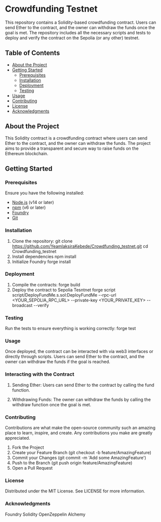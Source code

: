 # Crowdfunding Testnet

This repository contains a Solidity-based crowdfunding contract. Users can send Ether to the contract, and the owner can withdraw the funds once the goal is met. The repository includes all the necessary scripts and tests to deploy and verify the contract on the Sepolia (or any other) testnet.

## Table of Contents

- [About the Project](#about-the-project)
- [Getting Started](#getting-started)
  - [Prerequisites](#prerequisites)
  - [Installation](#installation)
  - [Deployment](#deployment)
  - [Testing](#testing)
- [Usage](#usage)
- [Contributing](#contributing)
- [License](#license)
- [Acknowledgments](#acknowledgments)

## About the Project

This Solidity contract is a crowdfunding contract where users can send Ether to the contract, and the owner can withdraw the funds. The project aims to provide a transparent and secure way to raise funds on the Ethereum blockchain.

## Getting Started

### Prerequisites

Ensure you have the following installed:

- [Node.js](https://nodejs.org/) (v14 or later)
- [npm](https://www.npmjs.com/) (v6 or later)
- [Foundry](https://getfoundry.sh/)
- [Git](https://git-scm.com/)

### Installation

1. Clone the repository:
   git clone https://github.com/YeamlaksiraKebede/Crowdfunding_testnet.git
   cd Crowdfunding_testnet
2. Install dependencies
   npm install
3. Initialize Foundry
   forge install
   
### Deployment
1. Compile the contracts:
  forge build
2. Deploy the contract to Sepolia Tesntnet
  forge script script/DeployFundMe.s.sol:DeployFundMe --rpc-url <YOUR_SEPOLIA_RPC_URL> --private-key <YOUR_PRIVATE_KEY> --broadcast --verify

### Testing
Run the tests to ensure everything is working correctly:
  forge test

### Usage
Once deployed, the contract can be interacted with via web3 interfaces or directly through scripts. Users can send Ether to the contract, and the owner can withdraw the funds if the goal is reached.

### Interacting with the Contract
1. Sending Ether:
  Users can send Ether to the contract by calling the fund function.

2. Withdrawing Funds:
  The owner can withdraw the funds by calling the withdraw function once the goal is met.

### Contributing
  Contributions are what make the open-source community such an amazing place to learn, inspire, and create. Any contributions you make are greatly appreciated.

1. Fork the Project
2. Create your Feature Branch (git checkout -b feature/AmazingFeature)
3. Commit your Changes (git commit -m 'Add some AmazingFeature')
4. Push to the Branch (git push origin feature/AmazingFeature)
5. Open a Pull Request
   
### License
Distributed under the MIT License. See LICENSE for more information.

### Acknowledgments
Foundry
Solidity
OpenZeppelin
Alchemy
